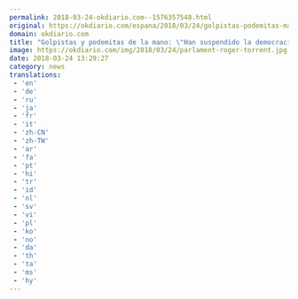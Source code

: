 ```yaml
---
permalink: 2018-03-24-okdiario.com--1576357548.html
original: https://okdiario.com/espana/2018/03/24/golpistas-podemitas-mano-han-suspendido-democracia-ya-basta-2018386
domain: okdiario.com
title: "Golpistas y podemitas de la mano: \"Han suspendido la democracia y ya basta""
image: https://okdiario.com/img/2018/03/24/parlament-roger-torrent.jpg
date: 2018-03-24 13:29:27
category: news
translations: 
 - 'en'
 - 'de'
 - 'ru'
 - 'ja'
 - 'fr'
 - 'it'
 - 'zh-CN'
 - 'zh-TW'
 - 'ar'
 - 'fa'
 - 'pt'
 - 'hi'
 - 'tr'
 - 'id'
 - 'nl'
 - 'sv'
 - 'vi'
 - 'pl'
 - 'ko'
 - 'no'
 - 'da'
 - 'th'
 - 'ta'
 - 'ms'
 - 'hy'
---
```


